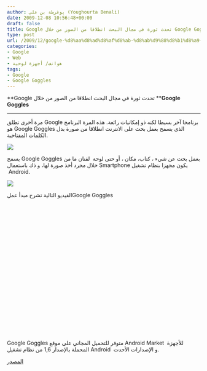```yaml
---
author: يوغرطة بن علي (Youghourta Benali)
date: 2009-12-08 10:56:48+00:00
draft: false
title: Google تحدث ثورة في مجال البحث انطلاقا من الصور من خلال Google Goggles
type: post
url: /2009/12/google-%d8%aa%d8%ad%d8%af%d8%ab-%d8%ab%d9%88%d8%b1%d8%a9-%d9%81%d9%8a-%d9%85%d8%ac%d8%a7%d9%84-%d8%a7%d9%84%d8%a8%d8%ad%d8%ab-%d8%a7%d9%86%d8%b7%d9%84%d8%a7%d9%82%d8%a7-%d9%85%d9%86-%d8%a7%d9%84%d8%b5/
categories:
- Google
- Web
- هواتف/ أجهزة لوحية
tags:
- Google
- Google Goggles
---
```


**Google تحدث ثورة في مجال البحث انطلاقا من الصور من خلال ****Google Goggles**



** **

مرة أخرى تطلق Google برنامجا آخر بسيطا لكنه ذو إمكانيات رائعة. هذه المرة البرنامج هو Google Goggles  الذي يسمح بعمل بحث على الانترنت انطلاقا من صورة بدل الكلمات المفتاحية.


![](http://djug.developpez.com/rsc/Google-Goggles.jpg)




يسمح Google Goggles بعمل بحث عن شيء ، كتاب، مكان ، أو حتى لوحة  لفنان ما من خلال مجرد أخذ صورة لها، و ذك باستعمال Smartphone يكون مجهزا بنظام تشغيل  Android.


![](http://www.google.com/mobile/images/labs/goggles/goggles_book.png)




<!-- more -->

الفيديو التالية تشرح مبدأ عملGoogle Goggles


<object classid="clsid:d27cdb6e-ae6d-11cf-96b8-444553540000" width="560" codebase="http://download.macromedia.com/pub/shockwave/cabs/flash/swflash.cab#version=6,0,40,0" height="340"><embed src="http://www.youtube.com/v/Hhgfz0zPmH4&hl=fr_FR&fs=1&" allowscriptaccess="always" height="340" width="560" allowfullscreen="true" type="application/x-shockwave-flash"></embed></object>

Google Goggles متوفر للتحميل المجاني على موقع Android Market  للأجهزة المحملة بالإصدار 1,6 من نظام تشغيل Android  و الإصدارات الأحدث.

[المصدر](http://www.google.com/mobile/goggles/#landmark)

